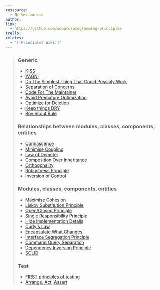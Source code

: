 ```yaml
---
ressource:
  - 📚 Ressources
author: 
link:
  - https://github.com/webpro/programming-principles
trello: 
relates:
  - "[[Principles Wiki]]"
---
```

> ### Generic
> 
> - [KISS](https://github.com/webpro/programming-principles#kiss)
> - [YAGNI](https://github.com/webpro/programming-principles#yagni)
> - [Do The Simplest Thing That Could Possibly Work](https://github.com/webpro/programming-principles#do-the-simplest-thing-that-could-possibly-work)
> - [Separation of Concerns](https://github.com/webpro/programming-principles#separation-of-concerns)
> - [Code For The Maintainer](https://github.com/webpro/programming-principles#code-for-the-maintainer)
> - [Avoid Premature Optimization](https://github.com/webpro/programming-principles#avoid-premature-optimization)
> - [Optimize for Deletion](https://github.com/webpro/programming-principles#optimize-for-deletion)
> - [Keep things DRY](https://github.com/webpro/programming-principles#keep-things-dry)
> - [Boy Scout Rule](https://github.com/webpro/programming-principles#boy-scout-rule)
> 
> ### Relationships between modules, classes, components, entities
> 
> - [Connascence](https://github.com/webpro/programming-principles#connascence)
> - [Minimise Coupling](https://github.com/webpro/programming-principles#minimise-coupling)
> - [Law of Demeter](https://github.com/webpro/programming-principles#law-of-demeter)
> - [Composition Over Inheritance](https://github.com/webpro/programming-principles#composition-over-inheritance)
> - [Orthogonality](https://github.com/webpro/programming-principles#orthogonality)
> - [Robustness Principle](https://github.com/webpro/programming-principles#robustness-principle)
> - [Inversion of Control](https://github.com/webpro/programming-principles#inversion-of-control)
> 
> ### Modules, classes, components, entities
> 
> - [Maximise Cohesion](https://github.com/webpro/programming-principles#maximise-cohesion)
> - [Liskov Substitution Principle](https://github.com/webpro/programming-principles#liskov-substitution-principle)
> - [Open/Closed Principle](https://github.com/webpro/programming-principles#openclosed-principle)
> - [Single Responsibility Principle](https://github.com/webpro/programming-principles#single-responsibility-principle)
> - [Hide Implementation Details](https://github.com/webpro/programming-principles#hide-implementation-details)
> - [Curly's Law](https://github.com/webpro/programming-principles#curlys-law)
> - [Encapsulate What Changes](https://github.com/webpro/programming-principles#encapsulate-what-changes)
> - [Interface Segregation Principle](https://github.com/webpro/programming-principles#interface-segregation-principle)
> - [Command Query Separation](https://github.com/webpro/programming-principles#command-query-separation)
> - [Dependency Inversion Principle](https://github.com/webpro/programming-principles#dependency-inversion-principle)
> - [SOLID](https://github.com/webpro/programming-principles#solid)
> 
> ### Test
> 
> - [FIRST principles of testing](https://github.com/webpro/programming-principles#first-principles-of-testing)
> - [Arrange, Act, Assert](https://github.com/webpro/programming-principles#arrange-act-assert)